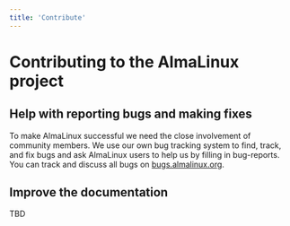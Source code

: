 ```yaml
---
title: 'Contribute'
---
```

# Contributing to the AlmaLinux project


## Help with reporting bugs and making fixes

To make AlmaLinux successful we need the close involvement of community members. 
We use our own bug tracking system to find, track, and fix bugs and ask AlmaLinux
users to help us by filling in bug-reports. You can track and discuss all bugs
on [bugs.almalinux.org](https://bugs.almalinux.org/).


## Improve the documentation

TBD
